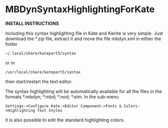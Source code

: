 # MBDynSyntaxHighlightingForKate
**INSTALL INSTRUCTIONS**

Including this syntax highlighting file in Kate and Kwrite is very simple.
Just download the *.zip file, extract it and move the file mbdyn.xml in either the folder 

	~/.local/share/katepart5/syntax

or in

	/usr/local/share/katepart5/syntax

then start/restart the text editor.
	
The syntax highlighting will be automatically available for all the files in the formats *.mbdyn; *.mbd; *.nod; *.elm.
In the sub-menu
	
	Settings->Configure Kate->Editor Component->Fonts & Colors->Highlighting Text Styles

it is also possible to edit the standard highlighting colors.
